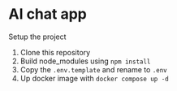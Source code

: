 # AI chat app

Setup the project

1. Clone this repository
2. Build node_modules using `npm install`
3. Copy the `.env.template` and rename to `.env`
4. Up docker image with `docker compose up -d`
